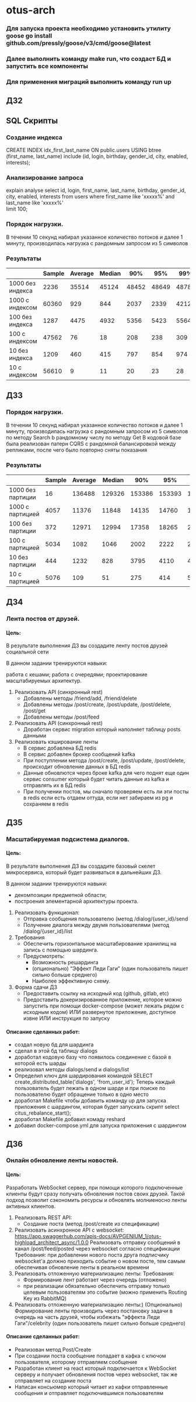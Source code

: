 # otus-arch

### Для запуска проекта необходимо установить утилиту goose go install github.com/pressly/goose/v3/cmd/goose@latest

### Далее выполнить команду make run, что создаст БД и запустить все компоненты

### Для применения миграций выполнить команду run up

## ДЗ2

## SQL Скрипты
### Создание индекса
CREATE INDEX idx_first_last_name
ON public.users USING btree (first_name, last_name)
include (id, login, birthday, gender_id, city, enabled, interests);

### Анализирование запроса
explain analyse
select id, login, first_name, last_name, birthday, gender_id, city, enabled, interests
from users
where first_name like 'xxxxx%'  and last_name like 'xxxxx%'  
limit 100;

### Порядок нагрузки. 
В течении 10 секунд набирал указанное количество потоков и далее 1 минуту, производилась 
нагрузка с рандомным запросом из 5 символов

### Результаты
|                      |  Sample  |   Average |    Median |    90%   |     95%    |    99%  |  throughput  |
|----------------------|----------|-----------|-----------|----------|------------|---------|--------------|
| 1000 без индекса     |   2236   |  35514    |  45124    |  48452   |   48649    |   48787 |  20,6/sec    |
| 1000 с индексом      |   60360  |  929      |  844      |  2037    |   2339     |   4212  |  982,4/sec   |
| 100 без индекса      |   1287   |  4475     |  4932     |  5356    |   5423     |   5564  |  19,8/sec    |
| 100 с индексом       |   47562  |  76       |  18       |  208     |   238      |   309   |  1144/sec    |
| 10 без индекса       |   1209   |  460      |  415      |  797     |   854      |   974   |  20,1/sec    |
| 10 с индексом        |   56610  |  9        |  11       |  20      |   23       |   28    |  943/sec     |

## ДЗ3

### Порядок нагрузки.
В течении 10 секунд набирал указанное количество потоков и далее 1 минуту, производилась
нагрузка с рандомным запросом из 5 символов по методу Search b рандомному числу по методу Get
В кодовой базе была реализован патерн CQRS с рандомной балансировкой между репликами, после 
чего было повторно сняты показания

### Результаты
|                   | Sample | Average | Median | 90%    | 95%    | 99%    | throughput |
|-------------------|--------|---------|--------|--------|--------|--------|------------|
| 1000 без партиции | 16     | 136488  | 129326 | 153386 | 153393 | 155548 | 6,0/min    |
| 1000 с партицией  | 4057   | 11376   | 11848  | 14135  | 14760  | 15472  | 56,5/sec   |
| 100 без партиции  | 372    | 12971   | 12994  | 17358  | 18265  | 20139  | 5,0/sec    |
| 100 с партицией   | 5034   | 1082    | 1046   | 2002   | 2222   | 2566   | 82,4/sec   |
| 10 без партиции   | 444    | 1232    | 828    | 3795   | 4110   | 4478   | 7,3/sec    |
| 10 с партицией    | 5076   | 109     | 51     | 275    | 414    | 555    | 84,5/sec   |

## ДЗ4

### Лента постов от друзей.

#### Цель:
В результате выполнения ДЗ вы создадите ленту постов друзей социальной сети

В данном задании тренируются навыки:

работа с кешами;
работа с очередями;
проектирование масштабируемых архитектур.
1) Реализовать API (синхронный rest)
   - Добавлены методы /friend/add, /friend/delete
   - Добавлены методы /post/create, /post/update, /post/delete, /post/get
   - Добавлены методы /post/feed
2) Реализовать API (синхронный rest)
    - Доработан сервис migration который наполняет таблицу posts данными
3) Реализовать кэширование ленты
    - В сервис добавлена БД redis
    - В сервис добавлен брокер сообщений kafka
    - При поступлении метода /post/create, /post/update, /post/delete, происходит обновление данных в БД redis
    - Данные обновлются через броке kafka для чего поднят еще один сервис consumer который будет читать данные из kafka 
   и отправлять их в БД redis
    - При получении постов, мы сначало проверяем есть ли эти посты в redis если есть отдаем оттуда, если нет забираем из pg и сохраняем в redis


## ДЗ5

### Масштабируемая подсистема диалогов.

#### Цель:
В результате выполнения ДЗ вы создадите базовый скелет микросервиса, который будет развиваться в дальнейших ДЗ.

В данном задании тренируются навыки:

   - декомпозиции предметной области;
   - построения элементарной архитектуры проекта.

1) Реализовать функционал:
   - Отправка сообщения пользователю (метод /dialog/{user_id}/send
   - Получение диалога между двумя пользователями (метод /dialog/{user_id}/list
2) Требования
   - Обеспечить горизонтальное масштабирование хранилищ на запись с помощью шардинга.
   - Предусмотреть:
     - Возможность решардинга
     - (опционально) “Эффект Леди Гаги” (один пользователь пишет сильно больше среднего)
     - Наиболее эффективную схему.
3) Форма сдачи ДЗ
   - Предоставить ссылку на исходный код (github, gitlab, etc)
   - Предоставить докеризированное приложение, которое можно запустить при помощи docker-compose (может лежать рядом с исходным кодом) ИЛИ развернутое приложение, доступное извне ИЛИ инструкция по запуску

#### Описание сделанных работ:
   - создал новую бд для шардинга
   - сделал в этой бд таблицу dialogs
   - доработал кодовую базу что появилось соединение с базой в которой есть шарды
   - реализовал методы dialogs/send и dialogs/list
   - Определил ключ для шардирования командой SELECT create_distributed_table('dialogs', 'from_user_id'); Теперь каждый пользователь будет лежать в одном шарде и при поиске по пользователю будет обращение только в одно место
   - доработал Makefile чтобы добавить команду up для запуска приложения с шардингом, которая будет запускать скрипт select  citus_rebalance_start();
   - доработал Makefile добавил комаду reshard
   - добавил docker-compose.yml для запуска приложения с шардингом 

## ДЗ6

### Онлайн обновление ленты новостей.

#### Цель:
Разработать WebSocket сервер, при помощи которого подключенные клиенты будут сразу получать обновления постов своих друзей. Такой подход позволит сэкономить ресурсы и обновлять молниеносно ленты активных клиентов.


1) Реализовать REST API:
   - Создание поста (метод /post/create из спецификации)
2) Реализовать асинхронное API с websocket:
https://app.swaggerhub.com/apis-docs/AVPGENIUM_1/otus-highload_architect_async/1.0.0
Реализовать отправку сообщений в канал /post/feed/posted через websocket согласно спецификации
Требования: при добавлении нового поста друга подписчику websocket'а должно приходить событие о новом посте, тем самым обеспечивая обновление ленты в реальном времени
3) Реализовать отложенную материализацию ленты:
   Требования:
      - Формирование лент работает через очередь (отложено)
      - при реализации обязательно обеспечить отправку только целевым пользователям это событие (можно применить Routing Key из RabbitMQ)
4) Реализовать отложенную материализацию ленты:) (Опционально) Формирование ленты производить через постановку задачи в очередь на часть друзей, чтобы избежать "эффекта Леди Гаги"/celebrity (один пользователь пишет сильно больше среднего)
#### Описание сделанных работ:
- Реализован метод Post/Create
- При создании поста сообщение попадает в кафка с ключом пользователя, которому отправляем сообщение
- Разработан клиент на react который подключается к WebSocket серверу и получает обновления постов через websocket, так же отправляет на создание поста
- Написан консьюмер который читает из кафки отправленные сообщения и отправляет подключившимся пользователям